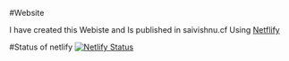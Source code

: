 #Website

I have created this Webiste and Is published in saivishnu.cf
Using [Netflify](https://netlify.com)

#Status of netlify
[![Netlify Status](https://api.netlify.com/api/v1/badges/18cb4ba5-6501-4d12-ab0e-e7661f8f252f/deploy-status)](https://app.netlify.com/sites/blogfinal/deploys)
